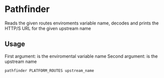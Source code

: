# Pathfinder

Reads the given routes enviroments variable name, decodes and
prints the HTTP/S URL for the given upstream name

## Usage
 
First argument: is the enviromental variable name
Second argument: is the upstream name

```
pathfinder PLATFORM_ROUTES upstream_name
```

